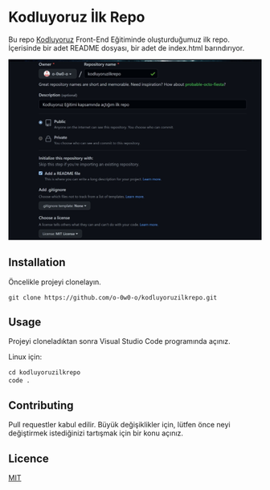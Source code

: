 # Kodluyoruz İlk Repo
Bu repo [Kodluyoruz](https://www.kodluyoruz.org) Front-End Eğitiminde oluşturduğumuz ilk repo. İçerisinde bir adet README dosyası, bir adet de index.html barındırıyor.

![kodluyoruzilkrepogörsel](https://raw.githubusercontent.com/o-0w0-o/kodluyoruzilkrepo/474885ee7078260c5c9d5f5ad20a140e56584695/kodluyoruzilkrepo-github.jpg)


## Installation
Öncelikle projeyi clonelayın. 

```
git clone https://github.com/o-0w0-o/kodluyoruzilkrepo.git
```
## Usage
Projeyi cloneladıktan sonra Visual Studio Code programında açınız.

Linux için:

```
cd kodluyoruzilkrepo
code .
```
## Contributing
Pull requestler kabul edilir. Büyük değişiklikler için, lütfen önce neyi değiştirmek istediğinizi tartışmak için bir konu açınız.

## Licence

[MIT](https://choosealicense.com/licenses/mit/)
